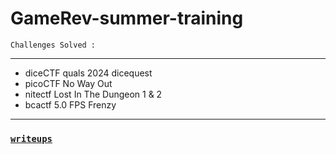 # GameRev-summer-training

`Challenges Solved :`
***
- diceCTF quals 2024 dicequest
- picoCTF No Way Out
- nitectf Lost In The Dungeon 1 & 2
- bcactf 5.0 FPS Frenzy
***

### [`writeups`](https://github.com/IC3lemon/GameRev-summer-training/blob/main/writeups.md)

